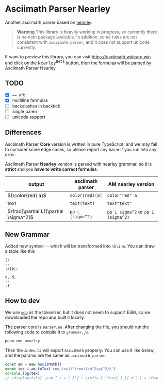 # Asciimath Parser Nearley

Another asciimath parser based on [nearley](https://nearley.js.org).

> **Warning**
> This library is heavily working in progress, so currently there is no npm package available.
> In addition, some rules are not consistent with `asciimath-parser`, and it does not support
> unicode currently.

If want to preview this library, you can visit https://asciimath.widcard.win and click on the <kbd>Nearley<sup>Beta</sup></kbd> button, then the formulas will be parsed by Asciimath Parser Nearley.

## TODO

- [x] `==_a^b`
- [x] multiline formulas
- [ ] backslashes in backtick
- [ ] single paren
- [ ] unicode support

## Differences

Asciimath Parser **Core** version is written in pure TypeScript, and we may 
fail to consider some edge cases, so please report any issue if you run into
any error.

Asciimath Parser **Nearley** version is parsed with nearley grammar, so it is
**strict** and you **have to write correct formulas**.

| output | asciimath parser | AM nearley version |
| ------ | ---------------- | ------------------ |
| ${\color{red} a}$ | `color(red)(a)` | `color"red" a` |
| $\text{text}$ | `text(text)` | `text"text"` |
| $\frac{\partial L}{\partial \sigma^2}$ | `pp L (sigma^2)` | `pp L sigma^2` or `pp L (sigma^2)` |

## New Grammar

Added new symbol `--` which will be transformed into `\hline`. You can draw a table like this

```
{:
--
|a|b|;
--
c, d;
--
:}
```

## How to dev

We use [`moo`](https://www.npmjs.com/package/moo) as the tokenizer, but it does not seem to support ESM, so we downloaded the repo and built it locally.

The parser core is _`parser.ne`_. After changing the file, you should run the following code to compile it to _`grammar.js`_.

```sh
pnpm run nearley
```

Then the _`index.ts`_ will export `AsciiMath` properly. You can use it like below, and the params are the same as `asciimath-parser`.

```ts
const am = new AsciiMath()
const tex = am.toTex('sum_(n=1)^(+oo)1/n^2=pi^2/6')
console.log(tex)
// \displaystyle{ \sum_{ n = 1 }^{ + \infty } \frac{ 1 }{ n^2 } = \frac{ \pi^2 }{ 6 } }
```
